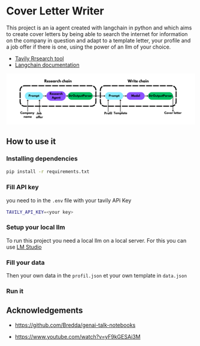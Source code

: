 # Cover Letter Writer
This project is an ia agent created with langchain in python and which aims to create cover letters by being able to search the internet for information on the company in question and adapt to a template letter, your profile and a job offer if there is one, using the power of an llm of your choice.

 - [Tavily Rrsearch tool](https://app.tavily.com)
 - [Langchain documentation](https://python.langchain.com/docs/tutorials/)

![Chain graph](https://github.com/Gazeux33/CoverLetterWriter/blob/master/assets/graph_chain.png)



## How to use it

### Installing dependencies

```bash
pip install -r requirements.txt
```

### Fill API key
you need to in the ```.env``` file with your tavily APi Key
```bash 
TAVILY_API_KEY=<your key>
```
### Setup your local llm

To run this project you need a local llm on a local server. For this you can use [LM Studio](https://lmstudio.ai/)

### Fill your data

Then your own data in the ```profil.json``` et your own template in ```data.json```

### Run it









## Acknowledgements

 - https://github.com/Bredda/genai-talk-notebooks

 - https://www.youtube.com/watch?v=yF9kGESAi3M
